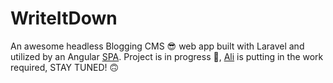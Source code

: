 # WriteItDown

An awesome headless Blogging CMS 😎 web app built with Laravel and utilized by an Angular [SPA](https://github.com/0xaliraza/wid-blog-frontend).
Project is in progress 👷, [Ali](https://0xali.com) is putting in the work required, STAY TUNED! 🙃